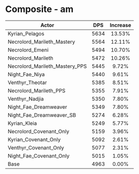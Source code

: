 # Composite - am
| Actor | DPS | Increase |
|---|:---:|:---:|
|Kyrian_Pelagos|5634|13.53%|
|Necrolord_Marileth_Mastery|5564|12.11%|
|Necrolord_Emeni|5494|10.70%|
|Necrolord_Marileth|5472|10.26%|
|Necrolord_Marileth_Mastery_PPS|5445|9.72%|
|Night_Fae_Niya|5440|9.61%|
|Venthyr_Theotar|5385|8.51%|
|Necrolord_Marileth_PPS|5355|7.91%|
|Venthyr_Nadjia|5350|7.80%|
|Night_Fae_Dreamweaver|5349|7.80%|
|Night_Fae_Dreamweaver_SB|5274|6.28%|
|Kyrian_Kleia|5249|5.77%|
|Necrolord_Covenant_Only|5159|3.96%|
|Kyrian_Covenant_Only|5092|2.61%|
|Venthyr_Covenant_Only|5077|2.31%|
|Night_Fae_Covenant_Only|5015|1.05%|
|Base|4963|0.00%|
